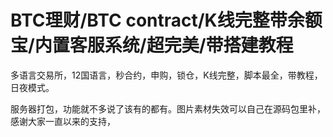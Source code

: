 # BTC理财/BTC contract/K线完整带余额宝/内置客服系统/超完美/带搭建教程
多语言交易所，12国语言，秒合约，申购，锁仓，K线完整，脚本最全，带教程，日夜模式。

服务器打包，功能就不多说了该有的都有。图片素材失效可以自己在源码包里补，感谢大家一直以来的支持，
